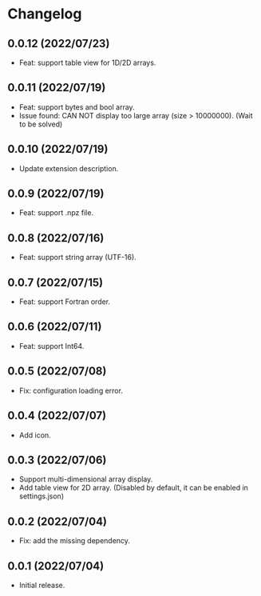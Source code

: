 # Changelog

## 0.0.12 (2022/07/23)

- Feat: support table view for 1D/2D arrays.

## 0.0.11 (2022/07/19)

- Feat: support bytes and bool array.
- Issue found: CAN NOT display too large array (size > 10000000). (Wait to be solved)

## 0.0.10 (2022/07/19)

- Update extension description.

## 0.0.9 (2022/07/19)

- Feat: support .npz file.

## 0.0.8 (2022/07/16)

- Feat: support string array (UTF-16).

## 0.0.7 (2022/07/15)

- Feat: support Fortran order.

## 0.0.6 (2022/07/11)

- Feat: support Int64.

## 0.0.5 (2022/07/08)

- Fix: configuration loading error.

## 0.0.4 (2022/07/07)

- Add icon.

## 0.0.3 (2022/07/06)

- Support multi-dimensional array display.
- Add table view for 2D array. (Disabled by default, it can be enabled in settings.json)

## 0.0.2 (2022/07/04)

- Fix: add the missing dependency.

## 0.0.1 (2022/07/04)

- Initial release.
